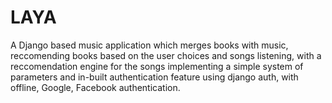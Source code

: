 # LAYA
A Django based music application which merges books with music, reccomending books based on the user choices and songs listening, with a reccomendation engine for the songs implementing a simple system of parameters and in-built authentication feature using django auth, with offline, Google, Facebook authentication.
